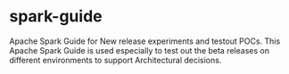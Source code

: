 # spark-guide
Apache Spark Guide for New release experiments and testout POCs. 
This Apache Spark Guide is used especially to test out the beta releases on different environments to support Architectural decisions.
